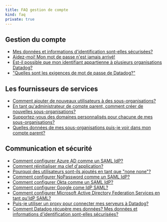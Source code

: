 ```yaml
---
title: FAQ gestion de compte
kind: faq
private: true
---
```


## Gestion du compte

* [Mes données et informations d'identification sont-elles sécurisées?][1]
* [Aidez-moi! Mon mot de passe n'est jamais arrivé!][2]
* [Est-il possible que mon identifiant appartienne à plusieurs organisations Datadog?][3]
* ["Quelles sont les exigences de mot de passe de Datadog?"][4]

## Les fournisseurs de services

* [Comment ajouter de nouveaux utilisateurs à des sous-organisations?][5]
* [En tant qu'administrateur de compte parent, comment créer de nouvelles sous-organisations?][6]
* [Supportez-vous des domaines personnalisés pour chacune de mes sous-organisations?][7]
* [Quelles données de mes sous-organisations puis-je voir dans mon compte parent?][8]

## Communication et sécurité

* [Comment configurer Azure AD comme un SAML IdP?][9]
* [Comment réinitialiser ma clef d'application?][10]
* [Pourquoi des utilisateurs sont-ils ajoutés en tant que "none none"?][11]
* [Comment configurer NoPassword comme un SAML IdP?][12]
* [Comment configurer Okta comme un SAML IdP?][13]
* [Comment configurer Google come IdP SAML?][14]
* [Comment configurer Microsoft Active Directory Federation Services en tant qu'IdP SAML?][15]
* [Puis-je utiliser un proxy pour connecter mes serveurs à Datadog?][16]
* [Comment Datadog récupère mes données? Mes données et informations d'identification sont-elles sécurisées?][17]


[1]: /account_management/faq/are-my-data-and-credentials-safe
[2]: /account_management/faq/help-my-password-email-never-came-through
[3]: /account_management/faq/is-it-possible-to-have-my-login-belong-to-multiple-datadog-organizations
[4]: /account_management/faq/password-requirements
[5]: /account_management/faq/how-do-i-add-new-users-to-sub-organizations
[6]: /account_management/faq/as-a-parent-account-admin-how-do-i-create-new-sub-organizations
[7]: /account_management/faq/do-you-support-custom-domains-for-each-of-my-sub-organizations
[8]: /account_management/faq/what-data-from-my-sub-organizations-can-i-see-in-my-parent-account
[9]: /account_management/faq/how-do-i-configure-azure-ad-as-a-saml-idp
[10]: /account_management/faq/how-do-i-reset-my-application-keys
[11]: /account_management/faq/why-are-users-being-added-as-none-none
[12]: /account_management/faq/how-do-i-configure-nopassword-as-a-saml-idp
[13]: /account_management/faq/how-do-i-configure-okta-as-a-saml-idp
[14]: /account_management/faq/how-do-i-configure-google-as-a-saml-idp
[15]: /account_management/faq/how-do-i-setup-microsoft-active-directory-federation-services-as-a-saml-idp
[16]: /account_management/faq/can-i-use-a-proxy-to-connect-my-servers-to-datadog
[17]: /account_management/faq/how-is-datadog-retrieving-my-data-are-my-data-and-credentials-safe